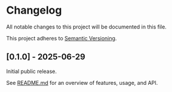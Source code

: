 # Changelog

All notable changes to this project will be documented in this file.

This project adheres to [Semantic Versioning](https://semver.org).

## [0.1.0] - 2025-06-29

Initial public release.

See [README.md](README.md) for an overview of features, usage, and API.

